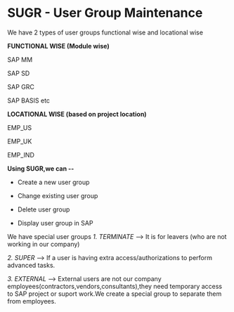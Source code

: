 # SUGR - User Group Maintenance

We have 2 types of user groups functional wise and locational wise

**FUNCTIONAL WISE (Module wise)**

SAP MM

SAP SD

SAP GRC

SAP BASIS etc

**LOCATIONAL WISE (based on project location)**

EMP_US

EMP_UK

EMP_IND

**Using SUGR,we can --**

- Create a new user group
  
- Change existing user group
  
- Delete user group
  
- Display user group in SAP

We have special user groups
*1. TERMINATE* --> It is for leavers (who are not working in our company)

*2. SUPER* --> If a user is having extra access/authorizations to perform advanced tasks.

*3. EXTERNAL* --> External users are not our company employees(contractors,vendors,consultants),they need temporary access to SAP project or suport work.We create a special group to separate them from employees.
